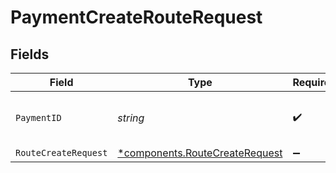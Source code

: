 # PaymentCreateRouteRequest


## Fields

| Field                                                                           | Type                                                                            | Required                                                                        | Description                                                                     | Example                                                                         |
| ------------------------------------------------------------------------------- | ------------------------------------------------------------------------------- | ------------------------------------------------------------------------------- | ------------------------------------------------------------------------------- | ------------------------------------------------------------------------------- |
| `PaymentID`                                                                     | *string*                                                                        | :heavy_check_mark:                                                              | Provide the ID of the related payment.                                          | tr_5B8cwPMGnU                                                                   |
| `RouteCreateRequest`                                                            | [*components.RouteCreateRequest](../../models/components/routecreaterequest.md) | :heavy_minus_sign:                                                              | N/A                                                                             |                                                                                 |